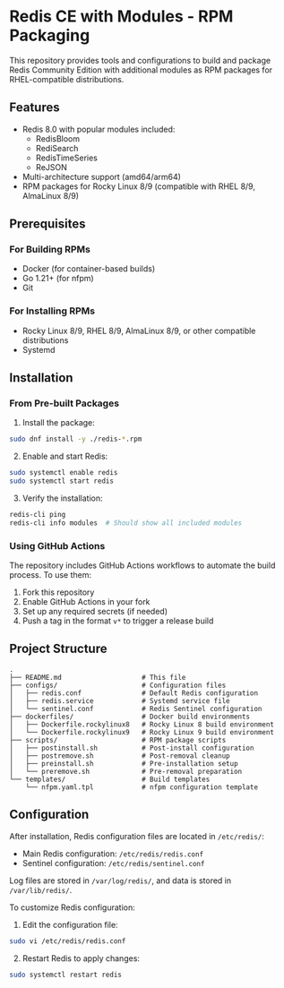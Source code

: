 # Redis CE with Modules - RPM Packaging

This repository provides tools and configurations to build and package Redis Community Edition with additional modules as RPM packages for RHEL-compatible distributions.

## Features

- Redis 8.0 with popular modules included:
  - RedisBloom
  - RediSearch
  - RedisTimeSeries
  - ReJSON
- Multi-architecture support (amd64/arm64)
- RPM packages for Rocky Linux 8/9 (compatible with RHEL 8/9, AlmaLinux 8/9)

## Prerequisites

### For Building RPMs

- Docker (for container-based builds)
- Go 1.21+ (for nfpm)
- Git

### For Installing RPMs

- Rocky Linux 8/9, RHEL 8/9, AlmaLinux 8/9, or other compatible distributions
- Systemd

## Installation

### From Pre-built Packages

1. Install the package:

```bash
sudo dnf install -y ./redis-*.rpm
```

2. Enable and start Redis:

```bash
sudo systemctl enable redis
sudo systemctl start redis
```

3. Verify the installation:

```bash
redis-cli ping
redis-cli info modules  # Should show all included modules
```

### Using GitHub Actions

The repository includes GitHub Actions workflows to automate the build process. To use them:

1. Fork this repository
2. Enable GitHub Actions in your fork
3. Set up any required secrets (if needed)
4. Push a tag in the format `v*` to trigger a release build

## Project Structure

```
.
├── README.md                    # This file
├── configs/                     # Configuration files
│   ├── redis.conf               # Default Redis configuration
│   ├── redis.service            # Systemd service file
│   └── sentinel.conf            # Redis Sentinel configuration
├── dockerfiles/                 # Docker build environments
│   ├── Dockerfile.rockylinux8   # Rocky Linux 8 build environment
│   └── Dockerfile.rockylinux9   # Rocky Linux 9 build environment
├── scripts/                     # RPM package scripts
│   ├── postinstall.sh           # Post-install configuration
│   ├── postremove.sh            # Post-removal cleanup
│   ├── preinstall.sh            # Pre-installation setup
│   └── preremove.sh             # Pre-removal preparation
└── templates/                   # Build templates
    └── nfpm.yaml.tpl            # nfpm configuration template
```

## Configuration

After installation, Redis configuration files are located in `/etc/redis/`:

- Main Redis configuration: `/etc/redis/redis.conf`
- Sentinel configuration: `/etc/redis/sentinel.conf`

Log files are stored in `/var/log/redis/`, and data is stored in `/var/lib/redis/`.

To customize Redis configuration:

1. Edit the configuration file:

```bash
sudo vi /etc/redis/redis.conf
```

2. Restart Redis to apply changes:

```bash
sudo systemctl restart redis
```
